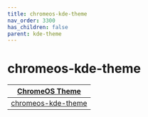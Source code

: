 ```yaml
---
title: chromeos-kde-theme
nav_order: 3300
has_children: false
parent: kde-theme
---
```



# chromeos-kde-theme

| [ChromeOS Theme](https://samwhelp.github.io/note-about-theme/read/desktop-theme/themes/chromeos-theme.html) |
| --- |
| [chromeos-kde-theme](https://github.com/vinceliuice/ChromeOS-kde) |
